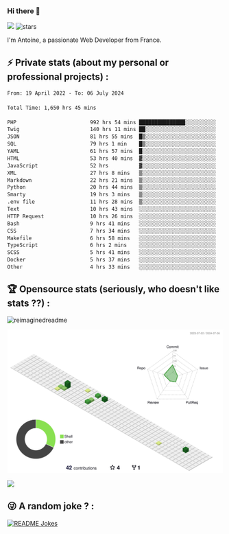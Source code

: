 ### Hi there 👋

![](https://komarev.com/ghpvc/?username=niotna)
<img src="https://img.shields.io/github/stars/niotna?label=Stars" alt="stars">

I'm Antoine, a passionate Web Developer from France.

## :zap: Private stats (about my personal or professional projects) : 

<!--START_SECTION:waka-->

```txt
From: 19 April 2022 - To: 06 July 2024

Total Time: 1,650 hrs 45 mins

PHP                        992 hrs 54 mins ███████████████░░░░░░░░░░   60.15 %
Twig                       140 hrs 11 mins ██░░░░░░░░░░░░░░░░░░░░░░░   08.49 %
JSON                       81 hrs 55 mins  █▒░░░░░░░░░░░░░░░░░░░░░░░   04.96 %
SQL                        79 hrs 1 min    █▒░░░░░░░░░░░░░░░░░░░░░░░   04.79 %
YAML                       61 hrs 57 mins  █░░░░░░░░░░░░░░░░░░░░░░░░   03.75 %
HTML                       53 hrs 40 mins  ▓░░░░░░░░░░░░░░░░░░░░░░░░   03.25 %
JavaScript                 52 hrs          ▓░░░░░░░░░░░░░░░░░░░░░░░░   03.15 %
XML                        27 hrs 8 mins   ▒░░░░░░░░░░░░░░░░░░░░░░░░   01.64 %
Markdown                   22 hrs 21 mins  ▒░░░░░░░░░░░░░░░░░░░░░░░░   01.35 %
Python                     20 hrs 44 mins  ▒░░░░░░░░░░░░░░░░░░░░░░░░   01.26 %
Smarty                     19 hrs 3 mins   ▒░░░░░░░░░░░░░░░░░░░░░░░░   01.15 %
.env file                  11 hrs 28 mins  ▒░░░░░░░░░░░░░░░░░░░░░░░░   00.69 %
Text                       10 hrs 43 mins  ░░░░░░░░░░░░░░░░░░░░░░░░░   00.65 %
HTTP Request               10 hrs 26 mins  ░░░░░░░░░░░░░░░░░░░░░░░░░   00.63 %
Bash                       9 hrs 41 mins   ░░░░░░░░░░░░░░░░░░░░░░░░░   00.59 %
CSS                        7 hrs 34 mins   ░░░░░░░░░░░░░░░░░░░░░░░░░   00.46 %
Makefile                   6 hrs 58 mins   ░░░░░░░░░░░░░░░░░░░░░░░░░   00.42 %
TypeScript                 6 hrs 2 mins    ░░░░░░░░░░░░░░░░░░░░░░░░░   00.37 %
SCSS                       5 hrs 41 mins   ░░░░░░░░░░░░░░░░░░░░░░░░░   00.35 %
Docker                     5 hrs 37 mins   ░░░░░░░░░░░░░░░░░░░░░░░░░   00.34 %
Other                      4 hrs 33 mins   ░░░░░░░░░░░░░░░░░░░░░░░░░   00.28 %
```

<!--END_SECTION:waka-->

## :trophy: Opensource stats (seriously, who doesn't like stats ??) : 

<!---
[![Top Langs](https://github-readme-stats.vercel.app/api/top-langs/?username=niotna)](https://github.com/anuraghazra/github-readme-stats) 
-->
<img src="https://myreadme.vercel.app/api/embed/niotna?panels=userstatistics,toprepositories,toplanguages,commitgraph" alt="reimaginedreadme" />

![](./profile-3d-contrib/profile-green-animate.svg)

<img src="https://github-profile-trophy.vercel.app/?username=niotna&theme=juicyfresh&no-bg=true" />

## :stuck_out_tongue_winking_eye: A random joke ? : 

<a href="https://readme-jokes.vercel.app"><img align="center" src="https://readme-jokes.vercel.app/api" alt="README Jokes"></a>

